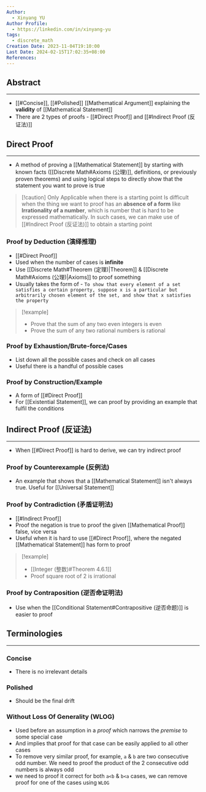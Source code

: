 ```yaml
---
Author:
  - Xinyang YU
Author Profile:
  - https://linkedin.com/in/xinyang-yu
tags:
  - discrete_math
Creation Date: 2023-11-04T19:10:00
Last Date: 2024-02-15T17:02:35+08:00
References: 
---
```

## Abstract
---
- [[#Concise]], [[#Polished]] [[Mathematical Argument]] explaining the **validity** of [[Mathematical Statement]] 
- There are 2 types of proofs - [[#Direct Proof]] and [[#Indirect Proof (反证法)]]

## Direct Proof
---
- A method of proving a [[Mathematical Statement]] by starting with known facts ([[Discrete Math#Axioms (公理)]], definitions, or previously proven theorems) and using logical steps to directly show that the statement you want to prove is true

>[!caution] Only Applicable when there is a starting point
> Is difficult when the thing we want to proof has an **absence of a form** like **Irrationality of a number**, which is number that is hard to be expressed mathematically. In such cases, we can make use of [[#Indirect Proof (反证法)]] to obtain a starting point
### Proof by Deduction (演绎推理)
- [[#Direct Proof]]
- Used when the number of cases is **infinite**
- Use [[Discrete Math#Theorem (定理)|Theorem]] & [[Discrete Math#Axioms (公理)|Axioms]] to proof something
- Usually takes the form of - `To show that every element of a set satisfies a certain property, suppose x is a particular but arbitrarily chosen element of the set, and show that x satisfies the property`
>[!example]
>- Prove that the sum of any two even integers is even
>- Prove the sum of any two rational numbers is rational
### Proof by Exhaustion/Brute-force/Cases
- List down all the possible cases and check on all cases
- Useful there is a handful of possible cases

### Proof by Construction/Example
- A form of [[#Direct Proof]]
- For [[Existential Statement]], we can proof by providing an example that fulfil the conditions
## Indirect Proof (反证法)
---
- When [[#Direct Proof]] is hard to derive, we can try indirect proof

### Proof by Counterexample (反例法)
- An example that shows that a [[Mathematical Statement]] isn't always true. Useful for [[Universal Statement]]

### Proof by Contradiction (矛盾证明法)
- [[#Indirect Proof]]
- Proof the negation is true to proof the given [[Mathematical Proof]] false, vice versa
- Useful when it is hard to use [[#Direct Proof]], where the negated [[Mathematical Statement]] has form to proof
>[!example]
>- [[Integer (整数)#Theorem 4.6.1]]
>- Proof square root of 2 is irrational 

### Proof by Contraposition (逆否命证明法)
- Use when the [[Conditional Statement#Contrapositive (逆否命题)]] is easier to proof

## Terminologies
---
### Concise
- There is no irrelevant details
### Polished
- Should be the final drift
### Without Loss Of Generality (WLOG)
- Used before an assumption in a *proof* which narrows the *premise* to some special case
- And implies that proof for that case can be easily applied to all other cases
- To remove very similar proof, for example, `a` & `b` are two consecutive odd number. We need to proof the product of the 2 consecutive odd numbers is always odd
- we need to proof it correct for both `a<b` & `b<a` cases, we can remove proof for one of the cases using `WLOG`